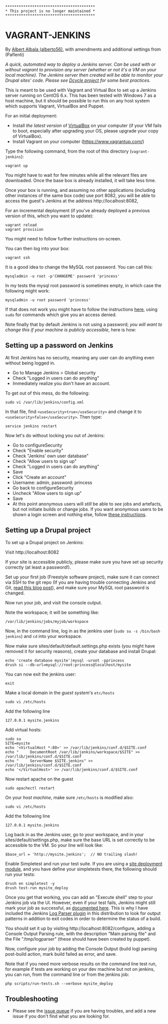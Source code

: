     ****************************************
    * This project is no longer maintained *
    ****************************************

VAGRANT-JENKINS
===============

By [Albert Albala (alberto56)](https://drupal.org/user/245583), with amendments and additional settings from (Paflenti)

*A quick, automated way to deploy a Jenkins server. Can be used with or without vagrant to provision any server (whether or not it's a VM on your local machine). The Jenkins server then created will be able to monitor your Drupal sites' code. Please see [Dcycle project](http://dcycleproject.org) for some best practices.*

This is meant to be used with Vagrant and Virtual Box to set up a Jenkins server running on CentOS 6.x. This has been tested with Windows 7 as a host machine, but it should be possible to run this on any host system which supports Vagrant, VirtualBox and Puppet.

For an initial deployment:

 * Install *the latest version* of [VirtualBox](https://www.virtualbox.org/wiki/Downloads) on your computer (if your VM fails to boot, especially after upgrading your OS, please upgrade your copy of VirtualBox).
 * Install Vagrant on your computer (https://www.vagrantup.com/)
 
Type the following command, from the root of this directory (`vagrant-jenkins`):

    vagrant up

You might have to wait for few minutes while all the relevant files are downloaded. Once the base box is already installed, it will take less time.

Once your box is running, and assuming no other applications (including other instances of the same box code) use port 8082, you will be able to access the guest's Jenkins at the address http://localhost:8082,

For an incremental deployment (if you've already deployed a previous version of this, which you want to update):

    vagrant reload
    vagrant provision

You might need to follow further instructions on-screen.

You can then log into your box:

    vagrant ssh


 
It is a good idea to change the MySQL root password. You can call this:

    mysqladmin -u root -p'CHANGEME' password 'princess'

In my tests the mysql root password is sometimes empty, in which case the following might work:

    mysqladmin -u root password 'princess'

If that does not work you might have to follow the instructions [here](http://www.cyberciti.biz/tips/recover-mysql-root-password.html), using `sudo` for commands which give you an access denied.

Note finally that by default Jenkins is not using a password; *you will want to change this if your machine is publicly accessible*, here is how:

Setting up a password on Jenkins
--------------------------------

At first Jenkins has no security, meaning any user can do anything even without being logged in.

 * Go to Manage Jenkins > Global security
 * Check "Logged in users can do anything"
 * Immediately realize you don't have an account.

To get out of this mess, do the following:

    sudo vi /var/lib/jenkins/config.xml

In that file, find `<useSecurity>true</useSecurity>` and change it to `<useSecurity>false</useSecurity>`. Then type:

    service jenkins restart

Now let's do without locking you out of Jenkins:

 * Go to configureSecurity
 * Check "Enable security"
 * Check "Jenkins' own user database"
 * Check "Allow users to sign up"
 * Check "Logged in users can do anything"
 * Save
 * Click "Create an account"
 * Username: admin, password: princess
 * Go back to configureSecurity
 * Uncheck "Allow users to sign up"
 * Save
 * At this point anonymous users will _still_ be able to _see_ jobs and artefacts, but not initiate builds or change jobs. If you want anonymous users to be shown a login screen and nothing else, follow [these instructions](http://stackoverflow.com/questions/14226681).

Setting up a Drupal project
---------------------------

To set up a Drupal project on Jenkins:

Visit http://localhost:8082

If your site is accessible publicly, please make sure you have set up security correctly (at least a password!).

Set up your first job (Freestyle software project), make sure it can connect via SSH to the git repo (If you are having trouble connecting Jenkins and Git, [read this blog post](http://dcycleproject.org/blog/51)), and make sure your MySQL root password is changed.

Now run your job, and visit the console output.

Note the workspace; it will be something like:

    /var/lib/jenkins/jobs/myjob/workspace

Now, in the command line, log in as the jenkins user (`sudo su -s /bin/bash jenkins`) and `cd` into your workspace.

Now make sure sites/default/default.settings.php exists (you might have removed it for security reasons), create your database and install Drupal:

    echo 'create database mysite'|mysql -uroot -pprincess
    drush si --db-url=mysql://root:princess@localhost/mysite

You can now exit the jenkins user:

    exit

Make a local domain in the *guest system*'s `etc/hosts`

    sudo vi /etc/hosts

Add the following line

    127.0.0.1 mysite.jenkins

Add virtual hosts:

    sudo su
    SITE=mysite
    echo '<VirtualHost *:80>' >> /var/lib/jenkins/conf.d/$SITE.conf
    echo "     DocumentRoot /var/lib/jenkins/workspace/$SITE" >> /var/lib/jenkins/conf.d/$SITE.conf
    echo "     ServerName $SITE.jenkins" >> /var/lib/jenkins/conf.d/$SITE.conf
    echo '</VirtualHost>' >> /var/lib/jenkins/conf.d/$SITE.conf

Now restart apache on the guest

    sudo apachectl restart

On your *host machine*, make sure `/etc/hosts` is modified also:

    sudo vi /etc/hosts

Add the following line

    127.0.0.1 mysite.jenkins

Log back in as the Jenkins user, go to your workspace, and in your sites/default/settings.php, make sure the base URL is set correctly to be accessible to the VM. So your line will look like:

    $base_url = 'http://mysite.jenkins';  // NO trailing slash!

Enable Simpletest and run your test suite. If you are using a [site deployment module](http://dcycleproject.org/blog/44), and you have define your simpletests there, the following should run your tests:

    drush en simpletest -y
    drush test-run mysite_deploy

Once you get that working, you can add an "Execute shell" step to your Jenkins job via the UI. However, even if your test fails, Jenkins might still mark your job as successful, as [documented here](https://github.com/drush-ops/drush/issues/212). This is why I have included the Jenkins [Log Parser plugin](https://wiki.jenkins-ci.org/display/JENKINS/Log+Parser+Plugin) in this distribution to look for output patterns in addition to exit codes in order to determine the status of a build.

You should set it up by visiting http://localhost:8082/configure, adding a Console Output Parsing rule, with the description "Main parsing file" and the File "/tmp/logparser" (these should have been created by puppet).

Now, configure your job by adding the Console Output (build log) parsing post-build action, mark build failed as error, and save.

Note that if you need more verbose results on the command line test run, for example if tests are working on your dev machine but not on jenkins, you can run, from the command line or from the jenkins job:

    php scripts/run-tests.sh --verbose mysite_deploy

Troubleshooting
---------------

 * Please see the [issue queue](https://github.com/alberto56/vagrant-jenkins/issues) if you are having troubles, and add a new issue if you don't find what you are looking for.


